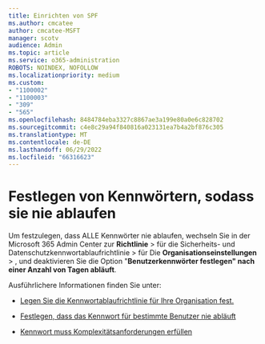 ```yaml
---
title: Einrichten von SPF
ms.author: cmcatee
author: cmcatee-MSFT
manager: scotv
audience: Admin
ms.topic: article
ms.service: o365-administration
ROBOTS: NOINDEX, NOFOLLOW
ms.localizationpriority: medium
ms.custom:
- "1100002"
- "1100003"
- "309"
- "565"
ms.openlocfilehash: 8484784eba3327c8867ae3a199e80a0e6c828702
ms.sourcegitcommit: c4e8c29a94f840816a023131ea7b4a2bf876c305
ms.translationtype: MT
ms.contentlocale: de-DE
ms.lasthandoff: 06/29/2022
ms.locfileid: "66316623"
---
```

# <a name="set-passwords-to-never-expire"></a>Festlegen von Kennwörtern, sodass sie nie ablaufen

Um festzulegen, dass ALLE Kennwörter nie ablaufen, wechseln Sie in der Microsoft 365 Admin Center zur **Richtlinie** >  für die Sicherheits- und Datenschutzkennwortablaufrichtlinie [](https://portal.microsoft.com/Adminportal/Home#/Settings/SecurityPrivacy/:/Settings/L1/PasswordPolicy) >  für Die **Organisationseinstellungen** > , und deaktivieren Sie die Option "**Benutzerkennwörter festlegen" nach einer Anzahl von Tagen abläuft**.[](https://admin.microsoft.com/AdminPortal/Home?ref=Settings/SecurityPrivacy)
  
Ausführlichere Informationen finden Sie unter:

- [Legen Sie die Kennwortablaufrichtlinie für Ihre Organisation fest.](https://docs.microsoft.com/microsoft-365/admin/manage/set-password-expiration-policy)
  
- [Festlegen, dass das Kennwort für bestimmte Benutzer nie abläuft](https://docs.microsoft.com/microsoft-365/admin/add-users/set-password-to-never-expire)

- [Kennwort muss Komplexitätsanforderungen erfüllen](https://docs.microsoft.com/windows/security/threat-protection/security-policy-settings/password-must-meet-complexity-requirements)
  